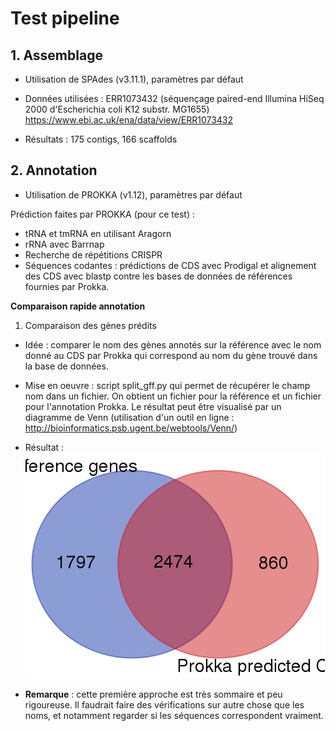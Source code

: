 # Test pipeline 

## 1. Assemblage 

* Utilisation de SPAdes (v3.11.1), paramètres par défaut 

* Données utilisées : ERR1073432 (séquençage paired-end Illumina HiSeq 2000 d'Escherichia coli K12 substr. MG1655) https://www.ebi.ac.uk/ena/data/view/ERR1073432

* Résultats : 175 contigs, 166 scaffolds 

## 2. Annotation 

* Utilisation de PROKKA (v1.12), paramètres par défaut

Prédiction faites par PROKKA (pour ce test) :  
- tRNA et tmRNA en utilisant Aragorn  
- rRNA avec Barrnap
- Recherche de répétitions CRISPR  
- Séquences codantes : prédictions de CDS avec Prodigal et alignement des CDS avec blastp contre les bases de données de références fournies par Prokka.  

**Comparaison rapide annotation** 

1. Comparaison des gènes prédits 

* Idée : comparer le nom des gènes annotés sur la référence avec le nom donné au CDS par Prokka qui correspond au nom du gène trouvé dans la base de données.  

 * Mise en oeuvre : script split_gff.py qui permet de récupérer le champ nom dans un fichier. On obtient un fichier pour la référence et un fichier pour l'annotation Prokka. Le résultat peut être visualisé par un diagramme de Venn (utilisation d'un outil en ligne : http://bioinformatics.psb.ugent.be/webtools/Venn/)

 * Résultat : 
 ![Nom des gènes retrouvés en commun pour la référence et l'annotation Prokka](first_comparison.png)


 * **Remarque** : cette première approche est très sommaire et peu rigoureuse. Il faudrait faire des vérifications sur autre chose que les noms, et notamment regarder si les séquences correspondent vraiment. 

